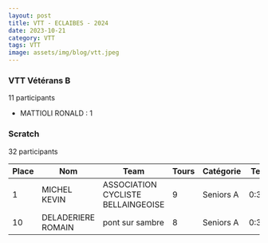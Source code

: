 ```yaml
---
layout: post
title: VTT - ECLAIBES - 2024
date: 2023-10-21
category: VTT
tags: VTT
image: assets/img/blog/vtt.jpeg
---
```


### VTT Vétérans B
11 participants
- MATTIOLI RONALD : 1

### Scratch
32 participants

| Place | Nom | Team | Tours | Catégorie | Temps |
|---|---|---|---|---|---|
| 1 | MICHEL KEVIN | ASSOCIATION CYCLISTE BELLAINGEOISE | 9 | Seniors A | 0:38:53 | | 2 | LORRIAUX JULIEN | VELO CLUB SOLESMES | 9 | Seniors B | 0:38:53 | | 3 | HERFEUIL ANTHONY | UNION SPORTIVE SAINT ANDRE | 9 | Seniors B | 0:38:53 | | 4 | DELY JULIEN | TEAM VTT JEUMONT | 9 | Seniors B | 0:38:53 | | 5 | QUINZIN YOURI | TEAM BOUSIES | 9 | Seniors B | 0:38:53 | | 6 | WINS STEPHANE | TEAM BOUSIES | 9 | Vétérans A | 0:38:53 | | 7 | DARTUS MIKAEL | VELO CLUB SOLESMES | 9 | Vétérans A | 0:38:53 | | 8 | KADDOUR-DJEBBAR FREDERIC | VTT  CLUB PONT SUR SAMBRE | 9 | Vétérans A | 0:38:53 | | 9 | MATTIOLI RONALD | TEAM SPECIALIZED LILLE | 9 | Vétérans B | 0:38:53 |
| 10 | DELADERIERE ROMAIN | pont sur sambre | 8 | Seniors A | 0:38:53 | | 11 | BALLEUX ANTOINE | ETOILE CYCLISTE FEIGNIES | 8 | Seniors A | 0:38:53 | | 12 | BAUDOIN ETIENNE | LES VIKINGS VTT MARCHE NORDIQUE OHAIN | 8 | Seniors B | 0:38:53 | | 13 | DESCAMPS TANGUI | TEAM VTT JEUMONT | 8 | Seniors B | 0:38:53 | | 14 | ROCUL DAMIEN | TEAM VTT JEUMONT | 8 | Seniors B | 0:38:53 | | 15 | BRUNIAUX STEPHANE | LES VIKINGS VTT MARCHE NORDIQUE OHAIN | 8 | Vétérans A | 0:38:53 | | 16 | LECHAT RENAUD | UNION SPORTIVE VALENCIENNES CRESPIN | 8 | Vétérans A | 0:38:53 | | 17 | JACOBS GUILLAUME | VTT  CLUB PONT SUR SAMBRE | 8 | Vétérans A | 0:38:53 | | 18 | AMAND JEREMY | UNION SPORTIVE VALENCIENNES CRESPIN | 8 | Vétérans A | 0:38:53 | | 19 | PORQUET LUDOVIC | SAULZOIR MONTRECOURT CYCLING CLUB | 8 | Vétérans A | 0:38:53 | | 20 | MICHEL STEPHANE | ETOILE CYCLISTE FEIGNIES | 8 | Vétérans B | 0:38:53 | | 21 | DUBRUILLE CHRISTOPHE | SAULZOIR MONTRECOURT CYCLING CLUB | 8 | Vétérans B | 0:38:53 | | 22 | MERIAUX FREDERIC | FLEURBAIX TEAM SHARK VTT | 8 | Vétérans B | 0:38:53 | | 23 | RAMETTE SAMUEL | VTT  CLUB PONT SUR SAMBRE | 8 | Vétérans B | 0:38:53 | | 24 | KOLAKOWSKI STEPHANE | VTT  CLUB PONT SUR SAMBRE | 8 | Vétérans B | 0:38:53 | | 25 | BOULANGER DAVID | UNION SPORTIVE VALENCIENNES CRESPIN | 8 | Vétérans B | 0:38:53 | | 26 | SCREVE THIBAUT | LES VIKINGS VTT MARCHE NORDIQUE OHAIN | 7 | Seniors B | 0:38:53 | | 27 | SCREVE ROMAIN | LES VIKINGS VTT MARCHE NORDIQUE OHAIN | 7 | Seniors B | 0:38:53 | | 28 | LEPORCQ LUDOVIC | CLUB DES SUPPORTERS CYCLISTES FERRIEROIS | 7 | Seniors B | 0:38:53 | | 29 | DEGRELLE BENJAMIN | LES VIKINGS VTT MARCHE NORDIQUE OHAIN | 7 | Seniors B | 0:38:53 | | 30 | KRUHELSKI GERY | SAULZOIR MONTRECOURT CYCLING CLUB | 7 | Vétérans B | 0:38:53 | | 31 | DUBRAY YVES | LES VIKINGS VTT MARCHE NORDIQUE OHAIN | 7 | Vétérans B | 0:38:53 | | 32 | DELORGE FREDERIC | UNION SPORTIVE VALENCIENNES CRESPIN | 6 | Vétérans B | 0:38:53 | 